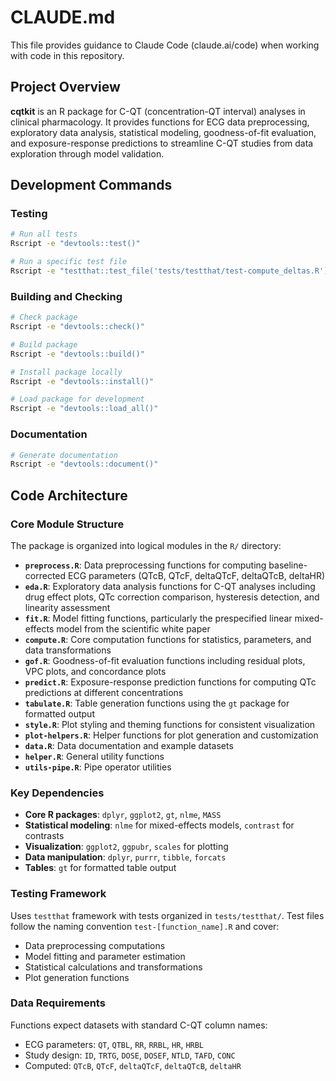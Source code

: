 # CLAUDE.md

This file provides guidance to Claude Code (claude.ai/code) when working with code in this repository.

## Project Overview

**cqtkit** is an R package for C-QT (concentration-QT interval) analyses in clinical pharmacology. It provides functions for ECG data preprocessing, exploratory data analysis, statistical modeling, goodness-of-fit evaluation, and exposure-response predictions to streamline C-QT studies from data exploration through model validation.

## Development Commands

### Testing
```bash
# Run all tests
Rscript -e "devtools::test()"

# Run a specific test file
Rscript -e "testthat::test_file('tests/testthat/test-compute_deltas.R')"
```

### Building and Checking
```bash
# Check package
Rscript -e "devtools::check()"

# Build package
Rscript -e "devtools::build()"

# Install package locally
Rscript -e "devtools::install()"

# Load package for development
Rscript -e "devtools::load_all()"
```

### Documentation
```bash
# Generate documentation
Rscript -e "devtools::document()"
```

## Code Architecture

### Core Module Structure

The package is organized into logical modules in the `R/` directory:

- **`preprocess.R`**: Data preprocessing functions for computing baseline-corrected ECG parameters (QTcB, QTcF, deltaQTcF, deltaQTcB, deltaHR)
- **`eda.R`**: Exploratory data analysis functions for C-QT analyses including drug effect plots, QTc correction comparison, hysteresis detection, and linearity assessment
- **`fit.R`**: Model fitting functions, particularly the prespecified linear mixed-effects model from the scientific white paper
- **`compute.R`**: Core computation functions for statistics, parameters, and data transformations 
- **`gof.R`**: Goodness-of-fit evaluation functions including residual plots, VPC plots, and concordance plots
- **`predict.R`**: Exposure-response prediction functions for computing QTc predictions at different concentrations
- **`tabulate.R`**: Table generation functions using the `gt` package for formatted output
- **`style.R`**: Plot styling and theming functions for consistent visualization
- **`plot-helpers.R`**: Helper functions for plot generation and customization
- **`data.R`**: Data documentation and example datasets
- **`helper.R`**: General utility functions
- **`utils-pipe.R`**: Pipe operator utilities

### Key Dependencies

- **Core R packages**: `dplyr`, `ggplot2`, `gt`, `nlme`, `MASS`
- **Statistical modeling**: `nlme` for mixed-effects models, `contrast` for contrasts
- **Visualization**: `ggplot2`, `ggpubr`, `scales` for plotting
- **Data manipulation**: `dplyr`, `purrr`, `tibble`, `forcats`
- **Tables**: `gt` for formatted table output

### Testing Framework

Uses `testthat` framework with tests organized in `tests/testthat/`. Test files follow the naming convention `test-[function_name].R` and cover:

- Data preprocessing computations
- Model fitting and parameter estimation
- Statistical calculations and transformations
- Plot generation functions

### Data Requirements

Functions expect datasets with standard C-QT column names:
- ECG parameters: `QT`, `QTBL`, `RR`, `RRBL`, `HR`, `HRBL`
- Study design: `ID`, `TRTG`, `DOSE`, `DOSEF`, `NTLD`, `TAFD`, `CONC`
- Computed: `QTcB`, `QTcF`, `deltaQTcF`, `deltaQTcB`, `deltaHR`
